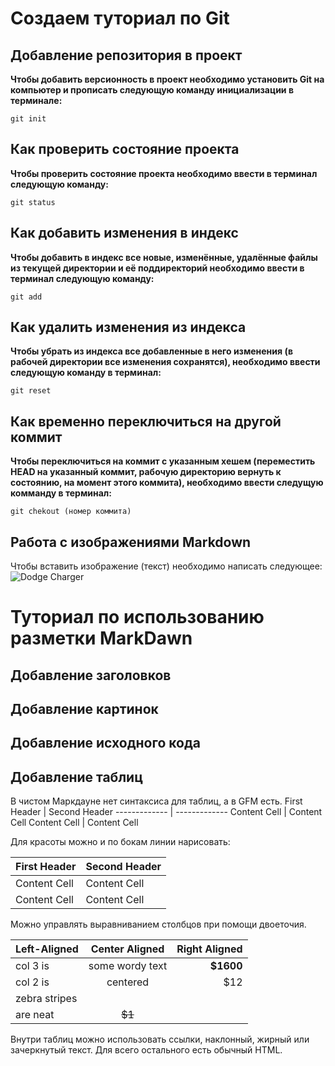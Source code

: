 # Создаем туториал по Git

## Добавление репозитория в проект

**Чтобы добавить версионность в проект необходимо установить Git на компьютер и прописать следующую команду инициализации в терминале:**
```
git init
```
## Как проверить состояние проекта

**Чтобы проверить состояние проекта необходимо ввести в терминал следующую команду:**
```
git status
```
## Как добавить изменения в индекс

**Чтобы добавить в индекс все новые, изменённые, удалённые файлы из текущей директории и её поддиректорий необходимо ввести в терминал следующую команду:**
```
git add
```
## Как удалить изменения из индекса

**Чтобы убрать из индекса все добавленные в него изменения (в рабочей директории все изменения сохранятся), необходимо ввести следующую команду в терминал:**
```
git reset
```
## Как временно переключиться на другой коммит

**Чтобы переключиться на коммит с указанным хешем (переместить HEAD на указанный коммит, рабочую директорию вернуть к состоянию, на момент этого коммита), необходимо ввести следущую комманду в терминал:**
```
git chekout (номер коммита)
```
## **Работа с изображениями Markdown**
Чтобы вставить изображение (текст) необходимо написать следующее:
![Dodge Charger](1667512818_32-sportishka-com-p-mashina-vin-dizelya-pinterest-34.jpg) 

# Туториал по использованию разметки MarkDawn

## Добавление заголовков




## Добавление картинок



## Добавление исходного кода




## Добавление таблиц
В чистом Маркдауне нет синтаксиса для таблиц, а в GFM
есть.
First Header | Second Header
------------- | -------------
Content Cell | Content Cell
Content Cell | Content Cell

Для красоты можно и по бокам линии нарисовать:

| First Header | Second Header |
| ------------- | ------------- |
| Content Cell | Content Cell |
| Content Cell | Content Cell |

Можно управлять выравниванием столбцов при помощи
двоеточия.

| Left-Aligned | Center Aligned | Right Aligned |
|:------------- |:---------------:| -------------:|
| col 3 is | some wordy text | **$1600** |
| col 2 is | centered | $12 |
| zebra stripes |
 are neat | ~~$1~~ |

Внутри таблиц можно использовать ссылки, наклонный,
жирный или зачеркнутый текст.
Для всего остального есть обычный HTML.
